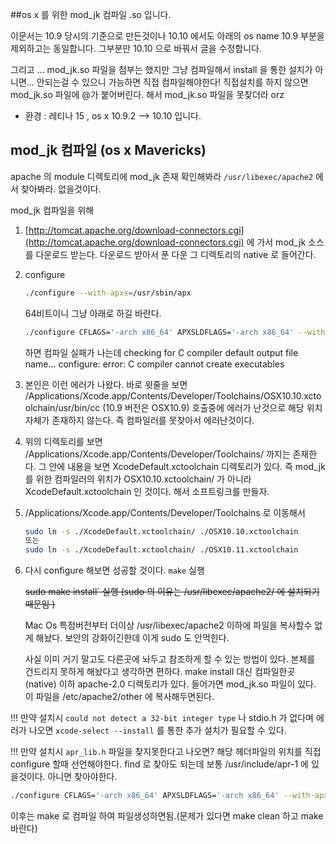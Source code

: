 ##os x 를 위한 mod_jk 컴파일 .so 입니다.

이문서는 10.9 당시의 기준으로 만든것이나 10.10 에서도 아래의 os name 10.9 부분을 제외하고는 동일합니다.
그부분만 10.10 으로 바꿔서 글을 수정합니다.

그리고 ... mod_jk.so 파일을 첨부는 했지만 그냥 컴파일해서 install 을 통한 설치가 아니면... 안되는걸 수 있으니 가능하면 직접 컴파일해야한다! 직접설치를 하지 않으면 mod_jk.so 파일에 @가 붙어버린다. 해서 mod_jk.so 파일을 못찾더라 orz 

- 환경 : 레티나 15 , os x 10.9.2 --> 10.10   입니다. 


## mod_jk 컴파일 (os x Mavericks‎)


apache 의 module 디렉토리에 mod_jk 존재 확인해봐라
`/usr/libexec/apache2` 에서 찾아봐라. 없을것이다.

mod_jk 컴파일을 위해 

1. [http://tomcat.apache.org/download-connectors.cgi](http://tomcat.apache.org/download-connectors.cgi) 에 가서 mod_jk 소스를 다운로드 받는다. 다운로드 받아서 푼 다운 그 디렉토리의 native 로 들어간다. 

2. configure

    ``` bash
    ./configure --with-apxs=/usr/sbin/apx
    ```
    
    64비트이니 그냥 아래로 하길 바란다. 
    ``` bash
    ./configure CFLAGS='-arch x86_64' APXSLDFLAGS='-arch x86_64' --with-apxs=/usr/sbin/apxs
    ```

    하면 컴파일 실패가 나는데
    checking for C compiler default output file name... configure: error: C compiler cannot create executables

3. 본인은 이런 에러가 나왔다. 바로 윗줄을 보면 
/Applications/Xcode.app/Contents/Developer/Toolchains/OSX10.10.xctoolchain/usr/bin/cc  (10.9 버전은 OSX10.9)
호출중에 에러가 난것으로 해당 위치자체가 존재하지 않는다. 즉 컴파일러를 못찾아서 에러난것이다.

4. 위의 디렉토리를 보면 /Applications/Xcode.app/Contents/Developer/Toolchains/ 까지는 존재한다. 그 안에 내용을 보면 
XcodeDefault.xctoolchain 디렉토리가 있다. 즉 mod_jk 를 위한 컴파일러의 위치가 OSX10.10.xctoolchain/ 가 아니라 XcodeDefault.xctoolchain 인 것이다. 해서 소프트링크를 만들자. 

5. /Applications/Xcode.app/Contents/Developer/Toolchains 로 이동해서

    ``` bash
    sudo ln -s ./XcodeDefault.xctoolchain/ ./OSX10.10.xctoolchain
    또는
    sudo ln -s ./XcodeDefault.xctoolchain/ ./OSX10.11.xctoolchain
    ```

6. 다시 configure 해보면 성공할 것이다.
    `make` 실행
    
    ~~sudo make install` 실행 (sudo 의 이유는 /usr/libexec/apache2/ 에 설치되기 때문임 )~~
    
    Mac Os 특정버전부터 더이상 /usr/libexec/apache2 이하에 파일을 복사할수 없게 해놨다. 보안의 강화이긴한데 이게 sudo 도 안먹힌다.

    사실 이미 거기 말고도 다른곳에 놔두고 참조하게 할 수 있는 방법이 있다. 본체를 건드리지 못하게 해놨다고 생각하면 편하다. 
    make install 대신 컴파일한곳 (native) 이하 apache-2.0 디렉토리가 있다. 들어가면 mod_jk.so 파일이 있다. 이 파일을 /etc/apache2/other 에 복사해두면된다.



!!! 만약 설치시 
`could not detect a 32-bit integer type` 나 stdio.h 가 없다며 
에러가 나오면 
`xcode-select --install` 를 통한 추가 설치가 필요할 수 있다. 

!!! 만약 설치시 `apr_lib.h` 파일을 찾지못한다고 나오면?
해당 헤더파일의 위치를 직접 configure 할때 선언해야한다. find 로 찾아도 되는데 보통 /usr/include/apr-1 에 있을것이다. 아니면 찾아야한다. 

``` bash
./configure CFLAGS='-arch x86_64' APXSLDFLAGS='-arch x86_64' --with-apxs=/usr/sbin/apxs LDFLAGS='-L/usr/include/apr-1' CFLAGS='-I/usr/include/apr-1'
``` 

이후는 make 로 컴파일 하여 파일생성하면됨.(문제가 있다면 make clean 하고 make 바란다) 



